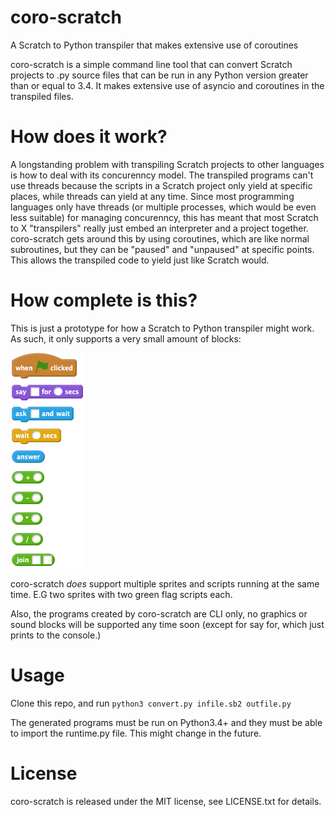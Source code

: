 # coro-scratch
A Scratch to Python transpiler that makes extensive use of coroutines

coro-scratch is a simple command line tool that can convert Scratch projects to .py source files that can be run in any Python version greater than or equal to 3.4. It makes extensive use of asyncio and coroutines in the transpiled files.

# How does it work?
A longstanding problem with transpiling Scratch projects to other languages is how to deal with its concurenncy model. The transpiled programs can't use threads because the scripts in a Scratch project only yield at specific places, while threads can yield at any time. Since most programming languages only have threads (or multiple processes, which would be even less suitable) for managing concurenncy, this has meant that most Scratch to X "transpilers" really just embed an interpreter and a project together. coro-scratch gets around this by using coroutines, which are like normal subroutines, but they can be "paused" and "unpaused" at specific points. This allows the transpiled code to yield just like Scratch would.

# How complete is this?
This is just a prototype for how a Scratch to Python transpiler might work. As such, it only supports a very small amount of blocks:

![Supported blocks](supported.png)

coro-scratch _does_ support multiple sprites and scripts running at the same time. E.G two sprites with two green flag scripts each.

Also, the programs created by coro-scratch are CLI only, no graphics or sound blocks will be supported any time soon (except for say for, which just prints to the console.)

# Usage
Clone this repo, and run `python3 convert.py infile.sb2 outfile.py`

The generated programs must be run on Python3.4+ and they must be able to import the runtime.py file. This might change in the future.

# License
coro-scratch is released under the MIT license, see LICENSE.txt for details.
